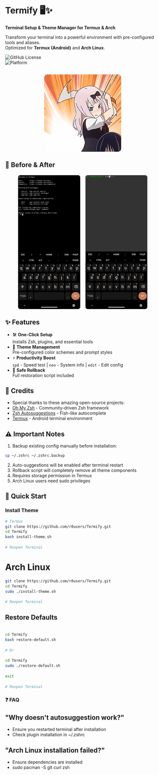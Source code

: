 # Termify 🖥️✨  
**Terminal Setup & Theme Manager for Termux & Arch**  

Transform your terminal into a powerful environment with pre-configured tools and aliases.  
Optimized for **Termux (Android)** and **Arch Linux**.  

![GitHub License](https://img.shields.io/badge/License-MIT-blue)  
![Platform](https://img.shields.io/badge/Platform-Termux%20%7C%20Linux-green)  

<div align="center" style="display: flex; justify-content: space-around; align-items: center; flex-wrap: wrap; gap: 20px; margin: 30px 0;">
  <img src="assets/demo.gif" style="width: 50%; max-width: 250px; border-radius: 10px;" alt="Demo GIF">
</div>

## 🌟 Before & After  
<div style="display: flex; justify-content: center; gap: 15px; flex-wrap: wrap; margin: 20px 0;">
  <img src="assets/before.png" style="width: 40%; max-width: 350px; border: 1px solid #eee; border-radius: 8px;" alt="Before">
  <img src="assets/after.png" style="width: 40%; max-width: 350px; border: 1px solid #eee; border-radius: 8px;" alt="After">
</div>

## ✨ Features  
- 🛠️ **One-Click Setup**  
  Installs Zsh, plugins, and essential tools  
- 🎨 **Theme Management**  
  Pre-configured color schemes and prompt styles  
- ⚡ **Productivity Boost**  
  `spd` - Speed test | `neo` - System info | `edit` - Edit config  
- 🔄 **Safe Rollback**  
  Full restoration script included  

## 🙏 Credits  
+ Special thanks to these amazing open-source projects:  
+ [Oh My Zsh](https://github.com/ohmyzsh/ohmyzsh) - Community-driven Zsh framework  
+ [Zsh Autosuggestions](https://github.com/zsh-users/zsh-autosuggestions) - Fish-like autocomplete  
+ [Termux](https://github.com/termux/termux-app) - Android terminal environment  

## ⚠️ Important Notes
1. Backup existing config manually before installation:
```bash
cp ~/.zshrc ~/.zshrc.backup
```
2. Auto-suggestions will be enabled after terminal restart
3. Rollback script will completely remove all theme components
4. Requires storage permission in Termux
5. Arch Linux users need sudo privileges

## 🚀 Quick Start  

### Install Theme 
```bash  
# Termux
git clone https://github.com/r0users/Termify.git
cd Termify
bash install-theme.sh

# Reopen Terminal
```
# Arch Linux
```bash
git clone https://github.com/r0users/Termify.git
cd Termify
sudo ./install-theme.sh

# Reopen Terminal
```
## Restore Defaults
```bash

cd Termify
bash restore-default.sh

# Or

cd Termify
sudo ./restore-default.sh

exit  

# Reopen Terminal
```

### ❓ FAQ
## "Why doesn't autosuggestion work?"

- Ensure you restarted terminal after installation
- Check plugin installation in ~/.zshrc

## "Arch Linux installation failed?"

- Ensure dependencies are installed
- sudo pacman -S git curl zsh